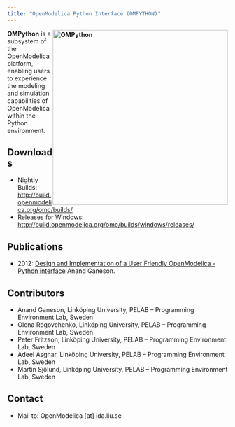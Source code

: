 ```yaml
---
title: "OpenModelica Python Interface (OMPYTHON)"
---
```

<p><strong><a title="OMPython" href="/images/ompython.jpg" target="_blank"><img style="float: right; border: 0;" src="/images/ompython.jpg" alt="OMPython" width="400" border="0" /></a>OMPython</strong> is a subsystem of the OpenModelica platform, enabling users to experience the modeling and simulation capabilities of OpenModelica within the Python environment.</p>
<h2>Downloads</h2>
<ul>
<li>Nightly Builds: <a title="Nightly Builds" href="http://build.openmodelica.org/omc/builds/" target="_blank">http://build.openmodelica.org/omc/builds/</a></li>
<li>Releases for Windows: <a title="Lastest Releases" href="http://build.openmodelica.org/omc/builds/windows/releases/" target="_blank">http://build.openmodelica.org/omc/builds/windows/releases/</a></li>
</ul>
<h2>Publications</h2>
<ul>
<li>2012: <a title="OMPython Thesis Report" href="http://liu.diva-portal.org/smash/record.jsf?searchId=2&amp;pid=diva2:537486" target="_blank">Design and Implementation of a User Friendly OpenModelica - Python interface</a> Anand Ganeson.</li>
</ul>
<h2>Contributors</h2>
<ul>
<li>Anand Ganeson, Linköping University, PELAB – Programming Environment Lab, Sweden</li>
<li>Olena Rogovchenko, Linköping University, PELAB – Programming Environment Lab, Sweden</li>
<li>Peter Fritzson, Linköping University, PELAB – Programming Environment Lab, Sweden</li>
<li>Adeel Asghar, Linköping University, PELAB – Programming Environment Lab, Sweden</li>
<li>Martin Sjölund, Linköping University, PELAB – Programming Environment Lab, Sweden</li>
</ul>
<h2>Contact</h2>
<ul>
<li>Mail to: OpenModelica [at] ida.liu.se</li>
</ul>
<p>&nbsp;</p>